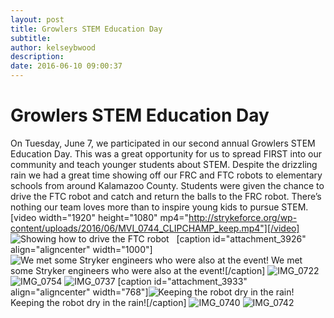 ```yaml
---
layout: post
title: Growlers STEM Education Day
subtitle:
author: kelseybwood
description:
date: 2016-06-10 09:00:37
---
```


# Growlers STEM Education Day

On Tuesday, June 7, we participated in our second annual Growlers STEM Education Day. This was a great opportunity for us to spread FIRST into our community and teach younger students about STEM. Despite the drizzling rain we had a great time showing off our FRC and FTC robots to elementary schools from around Kalamazoo County. Students were given the chance to drive the FTC robot and catch and return the balls to the FRC robot. There’s nothing our team loves more than to inspire young kids to pursue STEM. [video width="1920" height="1080" mp4="http://strykeforce.org/wp-content/uploads/2016/06/MVI_0744_CLIPCHAMP_keep.mp4"][/video]   ![Showing how to drive the FTC robot](/wp-content/uploads/2016/06/IMG_0728-1024x768.jpg)   [caption id="attachment_3926" align="aligncenter" width="1000"]![We met some Stryker engineers who were also at the event!](http://strykeforce.org/wp-content/uploads/2016/06/IMG_0709-1024x768.jpg) We met some Stryker engineers who were also at the event![/caption] ![IMG_0722](http://strykeforce.org/wp-content/uploads/2016/06/IMG_0722-1024x768.jpg) ![IMG_0754](http://strykeforce.org/wp-content/uploads/2016/06/IMG_0754-1024x768.jpg) ![IMG_0737](http://strykeforce.org/wp-content/uploads/2016/06/IMG_0737-1024x768.jpg) [caption id="attachment_3933" align="aligncenter" width="768"]![Keeping the robot dry in the rain!](http://strykeforce.org/wp-content/uploads/2016/06/IMG_0750-768x1024.jpg) Keeping the robot dry in the rain![/caption] ![IMG_0740](http://strykeforce.org/wp-content/uploads/2016/06/IMG_0740-1024x768.jpg) ![IMG_0742](http://strykeforce.org/wp-content/uploads/2016/06/IMG_0742-1024x768.jpg)
